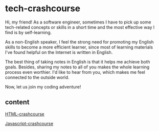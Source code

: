 # tech-crashcourse
Hi, my friend! As a software engineer, sometimes I have to pick up some tech-related concepts or skills in a short time and the most effective way I find is by self-learning. 

As a non-English speaker, I feel the strong need for promoting my English skills to become a more efficient learner, since most of learning materials I've found helpful on the Internet is written in English. 

The best thing of taking notes in English is that it helps me achieve both goals. Besides, sharing my notes to all of you makes the whole learning process even worthier. I'd like to hear from you, which makes me feel connected to the outside world.

Now, let us join my coding adventure!

## content

[HTML-crashcourse](./notes/HTML-crashcourse.md)

[Javascript-crashcourse](./notes/Javascript-crashcourse.md)

